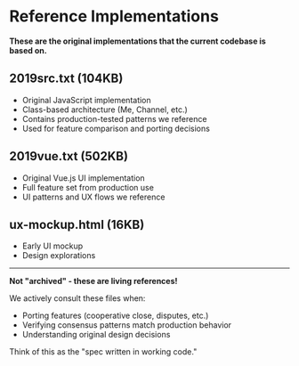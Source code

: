 # Reference Implementations

**These are the original implementations that the current codebase is based on.**

## 2019src.txt (104KB)
- Original JavaScript implementation
- Class-based architecture (Me, Channel, etc.)
- Contains production-tested patterns we reference
- Used for feature comparison and porting decisions

## 2019vue.txt (502KB)
- Original Vue.js UI implementation
- Full feature set from production use
- UI patterns and UX flows we reference

## ux-mockup.html (16KB)
- Early UI mockup
- Design explorations

---

**Not "archived" - these are living references!**

We actively consult these files when:
- Porting features (cooperative close, disputes, etc.)
- Verifying consensus patterns match production behavior
- Understanding original design decisions

Think of this as the "spec written in working code."
